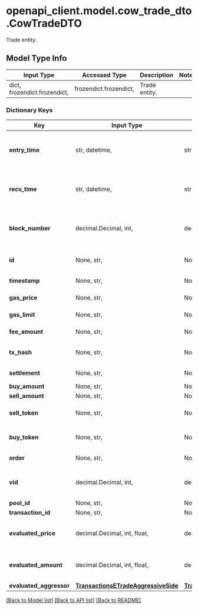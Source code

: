 # openapi_client.model.cow_trade_dto.CowTradeDTO

Trade entity.

## Model Type Info
Input Type | Accessed Type | Description | Notes
------------ | ------------- | ------------- | -------------
dict, frozendict.frozendict,  | frozendict.frozendict,  | Trade entity. | 

### Dictionary Keys
Key | Input Type | Accessed Type | Description | Notes
------------ | ------------- | ------------- | ------------- | -------------
**entry_time** | str, datetime,  | str,  |  | [optional] value must conform to RFC-3339 date-time
**recv_time** | str, datetime,  | str,  |  | [optional] value must conform to RFC-3339 date-time
**block_number** | decimal.Decimal, int,  | decimal.Decimal,  | Number of block in which entity was recorded. | [optional] value must be a 64 bit integer
**id** | None, str,  | NoneClass, str,  | Identifier, format: (order id)|(transaction hash)|(event index). | [optional] 
**timestamp** | None, str,  | NoneClass, str,  | Block&#x27;s timestamp. | [optional] 
**gas_price** | None, str,  | NoneClass, str,  | Transaction&#x27;s gas price. | [optional] 
**gas_limit** | None, str,  | NoneClass, str,  | Transaction&#x27;s gas limit. | [optional] 
**fee_amount** | None, str,  | NoneClass, str,  | Trade&#x27;s fee amount. | [optional] 
**tx_hash** | None, str,  | NoneClass, str,  | Trade event transaction hash. | [optional] 
**settlement** | None, str,  | NoneClass, str,  | Reference to settlement. | [optional] 
**buy_amount** | None, str,  | NoneClass, str,  | Buy amount. | [optional] 
**sell_amount** | None, str,  | NoneClass, str,  | Sell amount. | [optional] 
**sell_token** | None, str,  | NoneClass, str,  | Address of token that is sold. | [optional] 
**buy_token** | None, str,  | NoneClass, str,  | Address of token that is bought. | [optional] 
**order** | None, str,  | NoneClass, str,  | Reference to order. | [optional] 
**vid** | decimal.Decimal, int,  | decimal.Decimal,  |  | [optional] value must be a 64 bit integer
**pool_id** | None, str,  | NoneClass, str,  |  | [optional] 
**transaction_id** | None, str,  | NoneClass, str,  |  | [optional] 
**evaluated_price** | decimal.Decimal, int, float,  | decimal.Decimal,  |  | [optional] value must be a 64 bit float
**evaluated_amount** | decimal.Decimal, int, float,  | decimal.Decimal,  |  | [optional] value must be a 64 bit float
**evaluated_aggressor** | [**TransactionsETradeAggressiveSide**](TransactionsETradeAggressiveSide.md) | [**TransactionsETradeAggressiveSide**](TransactionsETradeAggressiveSide.md) |  | [optional] 

[[Back to Model list]](../../README.md#documentation-for-models) [[Back to API list]](../../README.md#documentation-for-api-endpoints) [[Back to README]](../../README.md)

